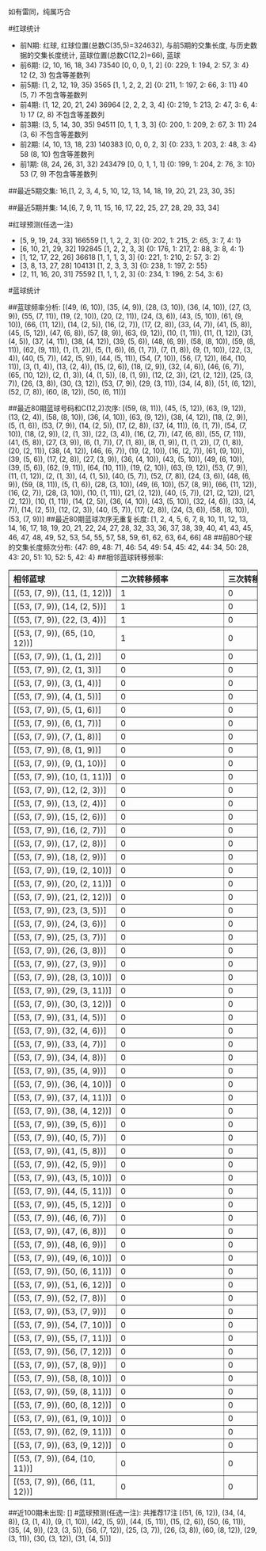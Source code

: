 <!-- 
.. title: 大乐透10090期(2010-08-04)数据分析报告
.. slug: dlott-10090-2010-08-04-report
.. date: 2010-08-05 08:00:00 UTC+08:00
.. tags: Lottery
.. link: 
.. description: 
.. type: text
-->

如有雷同，纯属巧合

<!-- TEASER_END-->

#红球统计

- 前N期: 红球, 红球位置(总数C(35,5)=324632), 与前5期的交集长度, 与历史数据的交集长度统计, 蓝球位置(总数C(12,2)=66), 蓝球
- 前6期: (2, 10, 16, 18, 34) 73540 [0, 0, 0, 1, 2] {0: 229, 1: 194, 2: 57, 3: 4} 12 (2, 3) 包含等差数列
- 前5期: (1, 2, 12, 19, 35) 3565 [1, 1, 2, 2, 2] {0: 211, 1: 197, 2: 66, 3: 11} 40 (5, 7) 不包含等差数列
- 前4期: (1, 12, 20, 21, 24) 36964 [2, 2, 2, 3, 4] {0: 219, 1: 213, 2: 47, 3: 6, 4: 1} 17 (2, 8) 不包含等差数列
- 前3期: (3, 5, 14, 30, 35) 94511 [0, 1, 1, 3, 3] {0: 200, 1: 209, 2: 67, 3: 11} 24 (3, 6) 不包含等差数列
- 前2期: (4, 10, 13, 18, 23) 140383 [0, 0, 0, 2, 3] {0: 233, 1: 203, 2: 48, 3: 4} 58 (8, 10) 包含等差数列
- 前1期: (8, 24, 26, 31, 32) 243479 [0, 0, 1, 1, 1] {0: 199, 1: 204, 2: 76, 3: 10} 53 (7, 9) 不包含等差数列

##最近5期交集:
16,[1, 2, 3, 4, 5, 10, 12, 13, 14, 18, 19, 20, 21, 23, 30, 35]

##最近5期并集:
14,[6, 7, 9, 11, 15, 16, 17, 22, 25, 27, 28, 29, 33, 34]

#红球预测(任选一注)

- [5, 9, 19, 24, 33] 166559 [1, 1, 2, 2, 3] {0: 202, 1: 215, 2: 65, 3: 7, 4: 1}
- [6, 10, 21, 29, 32] 192845 [1, 2, 2, 3, 3] {0: 176, 1: 217, 2: 88, 3: 8, 4: 1}
- [1, 12, 17, 22, 26] 36618 [1, 1, 1, 3, 3] {0: 221, 1: 210, 2: 57, 3: 2}
- [3, 8, 13, 27, 28] 104131 [1, 2, 3, 3, 3] {0: 238, 1: 197, 2: 55}
- [2, 11, 16, 20, 31] 75592 [1, 1, 1, 2, 3] {0: 234, 1: 196, 2: 54, 3: 6}

#蓝球统计

##蓝球频率分析:
[(49, (6, 10)), (35, (4, 9)), (28, (3, 10)), (36, (4, 10)), (27, (3, 9)), (55, (7, 11)), (19, (2, 10)), (20, (2, 11)), (24, (3, 6)), (43, (5, 10)), (61, (9, 10)), (66, (11, 12)), (14, (2, 5)), (16, (2, 7)), (17, (2, 8)), (33, (4, 7)), (41, (5, 8)), (45, (5, 12)), (47, (6, 8)), (57, (8, 9)), (63, (9, 12)), (10, (1, 11)), (11, (1, 12)), (31, (4, 5)), (37, (4, 11)), (38, (4, 12)), (39, (5, 6)), (48, (6, 9)), (58, (8, 10)), (59, (8, 11)), (62, (9, 11)), (1, (1, 2)), (5, (1, 6)), (6, (1, 7)), (7, (1, 8)), (9, (1, 10)), (22, (3, 4)), (40, (5, 7)), (42, (5, 9)), (44, (5, 11)), (54, (7, 10)), (56, (7, 12)), (64, (10, 11)), (3, (1, 4)), (13, (2, 4)), (15, (2, 6)), (18, (2, 9)), (32, (4, 6)), (46, (6, 7)), (65, (10, 12)), (2, (1, 3)), (4, (1, 5)), (8, (1, 9)), (12, (2, 3)), (21, (2, 12)), (25, (3, 7)), (26, (3, 8)), (30, (3, 12)), (53, (7, 9)), (29, (3, 11)), (34, (4, 8)), (51, (6, 12)), (52, (7, 8)), (60, (8, 12)), (50, (6, 11))]

##最近80期蓝球号码和C(12,2)次序:
[(59, (8, 11)), (45, (5, 12)), (63, (9, 12)), (13, (2, 4)), (58, (8, 10)), (36, (4, 10)), (63, (9, 12)), (38, (4, 12)), (18, (2, 9)), (5, (1, 6)), (53, (7, 9)), (14, (2, 5)), (17, (2, 8)), (37, (4, 11)), (6, (1, 7)), (54, (7, 10)), (18, (2, 9)), (2, (1, 3)), (22, (3, 4)), (16, (2, 7)), (47, (6, 8)), (55, (7, 11)), (41, (5, 8)), (27, (3, 9)), (6, (1, 7)), (7, (1, 8)), (8, (1, 9)), (1, (1, 2)), (7, (1, 8)), (20, (2, 11)), (38, (4, 12)), (46, (6, 7)), (19, (2, 10)), (16, (2, 7)), (61, (9, 10)), (39, (5, 6)), (17, (2, 8)), (27, (3, 9)), (36, (4, 10)), (43, (5, 10)), (49, (6, 10)), (39, (5, 6)), (62, (9, 11)), (64, (10, 11)), (19, (2, 10)), (63, (9, 12)), (53, (7, 9)), (11, (1, 12)), (2, (1, 3)), (4, (1, 5)), (40, (5, 7)), (52, (7, 8)), (24, (3, 6)), (48, (6, 9)), (59, (8, 11)), (5, (1, 6)), (28, (3, 10)), (49, (6, 10)), (57, (8, 9)), (66, (11, 12)), (16, (2, 7)), (28, (3, 10)), (10, (1, 11)), (21, (2, 12)), (40, (5, 7)), (21, (2, 12)), (21, (2, 12)), (10, (1, 11)), (14, (2, 5)), (36, (4, 10)), (43, (5, 10)), (32, (4, 6)), (33, (4, 7)), (14, (2, 5)), (12, (2, 3)), (40, (5, 7)), (17, (2, 8)), (24, (3, 6)), (58, (8, 10)), (53, (7, 9))]
##最近80期蓝球次序无重复长度:
[1, 2, 4, 5, 6, 7, 8, 10, 11, 12, 13, 14, 16, 17, 18, 19, 20, 21, 22, 24, 27, 28, 32, 33, 36, 37, 38, 39, 40, 41, 43, 45, 46, 47, 48, 49, 52, 53, 54, 55, 57, 58, 59, 61, 62, 63, 64, 66] 48
##前80个球的交集长度频次分布:
{47: 89, 48: 71, 46: 54, 49: 54, 45: 42, 44: 34, 50: 28, 43: 20, 51: 10, 52: 5, 42: 4}
##相邻蓝球转移频率:
<table border="1" class="table table-striped dataframe">
  <thead>
    <tr style="text-align: left;">
      <th style="min-width: 200px;">相邻蓝球</th>
      <th style="min-width: 200px;">二次转移频率</th>
      <th style="min-width: 200px;">三次转移频率</th>
    </tr>
  </thead>
  <tbody>
    <tr>
      <td>  [(53, (7, 9)), (11, (1, 12))]</td>
      <td> 1</td>
      <td> 0</td>
    </tr>
    <tr>
      <td>   [(53, (7, 9)), (14, (2, 5))]</td>
      <td> 1</td>
      <td> 0</td>
    </tr>
    <tr>
      <td>   [(53, (7, 9)), (22, (3, 4))]</td>
      <td> 1</td>
      <td> 0</td>
    </tr>
    <tr>
      <td> [(53, (7, 9)), (65, (10, 12))]</td>
      <td> 1</td>
      <td> 0</td>
    </tr>
    <tr>
      <td>    [(53, (7, 9)), (1, (1, 2))]</td>
      <td> 0</td>
      <td> 0</td>
    </tr>
    <tr>
      <td>    [(53, (7, 9)), (2, (1, 3))]</td>
      <td> 0</td>
      <td> 0</td>
    </tr>
    <tr>
      <td>    [(53, (7, 9)), (3, (1, 4))]</td>
      <td> 0</td>
      <td> 0</td>
    </tr>
    <tr>
      <td>    [(53, (7, 9)), (4, (1, 5))]</td>
      <td> 0</td>
      <td> 0</td>
    </tr>
    <tr>
      <td>    [(53, (7, 9)), (5, (1, 6))]</td>
      <td> 0</td>
      <td> 0</td>
    </tr>
    <tr>
      <td>    [(53, (7, 9)), (6, (1, 7))]</td>
      <td> 0</td>
      <td> 0</td>
    </tr>
    <tr>
      <td>    [(53, (7, 9)), (7, (1, 8))]</td>
      <td> 0</td>
      <td> 0</td>
    </tr>
    <tr>
      <td>    [(53, (7, 9)), (8, (1, 9))]</td>
      <td> 0</td>
      <td> 0</td>
    </tr>
    <tr>
      <td>   [(53, (7, 9)), (9, (1, 10))]</td>
      <td> 0</td>
      <td> 0</td>
    </tr>
    <tr>
      <td>  [(53, (7, 9)), (10, (1, 11))]</td>
      <td> 0</td>
      <td> 0</td>
    </tr>
    <tr>
      <td>   [(53, (7, 9)), (12, (2, 3))]</td>
      <td> 0</td>
      <td> 0</td>
    </tr>
    <tr>
      <td>   [(53, (7, 9)), (13, (2, 4))]</td>
      <td> 0</td>
      <td> 0</td>
    </tr>
    <tr>
      <td>   [(53, (7, 9)), (15, (2, 6))]</td>
      <td> 0</td>
      <td> 0</td>
    </tr>
    <tr>
      <td>   [(53, (7, 9)), (16, (2, 7))]</td>
      <td> 0</td>
      <td> 0</td>
    </tr>
    <tr>
      <td>   [(53, (7, 9)), (17, (2, 8))]</td>
      <td> 0</td>
      <td> 0</td>
    </tr>
    <tr>
      <td>   [(53, (7, 9)), (18, (2, 9))]</td>
      <td> 0</td>
      <td> 0</td>
    </tr>
    <tr>
      <td>  [(53, (7, 9)), (19, (2, 10))]</td>
      <td> 0</td>
      <td> 0</td>
    </tr>
    <tr>
      <td>  [(53, (7, 9)), (20, (2, 11))]</td>
      <td> 0</td>
      <td> 0</td>
    </tr>
    <tr>
      <td>  [(53, (7, 9)), (21, (2, 12))]</td>
      <td> 0</td>
      <td> 0</td>
    </tr>
    <tr>
      <td>   [(53, (7, 9)), (23, (3, 5))]</td>
      <td> 0</td>
      <td> 0</td>
    </tr>
    <tr>
      <td>   [(53, (7, 9)), (24, (3, 6))]</td>
      <td> 0</td>
      <td> 0</td>
    </tr>
    <tr>
      <td>   [(53, (7, 9)), (25, (3, 7))]</td>
      <td> 0</td>
      <td> 0</td>
    </tr>
    <tr>
      <td>   [(53, (7, 9)), (26, (3, 8))]</td>
      <td> 0</td>
      <td> 0</td>
    </tr>
    <tr>
      <td>   [(53, (7, 9)), (27, (3, 9))]</td>
      <td> 0</td>
      <td> 0</td>
    </tr>
    <tr>
      <td>  [(53, (7, 9)), (28, (3, 10))]</td>
      <td> 0</td>
      <td> 0</td>
    </tr>
    <tr>
      <td>  [(53, (7, 9)), (29, (3, 11))]</td>
      <td> 0</td>
      <td> 0</td>
    </tr>
    <tr>
      <td>  [(53, (7, 9)), (30, (3, 12))]</td>
      <td> 0</td>
      <td> 0</td>
    </tr>
    <tr>
      <td>   [(53, (7, 9)), (31, (4, 5))]</td>
      <td> 0</td>
      <td> 0</td>
    </tr>
    <tr>
      <td>   [(53, (7, 9)), (32, (4, 6))]</td>
      <td> 0</td>
      <td> 0</td>
    </tr>
    <tr>
      <td>   [(53, (7, 9)), (33, (4, 7))]</td>
      <td> 0</td>
      <td> 0</td>
    </tr>
    <tr>
      <td>   [(53, (7, 9)), (34, (4, 8))]</td>
      <td> 0</td>
      <td> 0</td>
    </tr>
    <tr>
      <td>   [(53, (7, 9)), (35, (4, 9))]</td>
      <td> 0</td>
      <td> 0</td>
    </tr>
    <tr>
      <td>  [(53, (7, 9)), (36, (4, 10))]</td>
      <td> 0</td>
      <td> 0</td>
    </tr>
    <tr>
      <td>  [(53, (7, 9)), (37, (4, 11))]</td>
      <td> 0</td>
      <td> 0</td>
    </tr>
    <tr>
      <td>  [(53, (7, 9)), (38, (4, 12))]</td>
      <td> 0</td>
      <td> 0</td>
    </tr>
    <tr>
      <td>   [(53, (7, 9)), (39, (5, 6))]</td>
      <td> 0</td>
      <td> 0</td>
    </tr>
    <tr>
      <td>   [(53, (7, 9)), (40, (5, 7))]</td>
      <td> 0</td>
      <td> 0</td>
    </tr>
    <tr>
      <td>   [(53, (7, 9)), (41, (5, 8))]</td>
      <td> 0</td>
      <td> 0</td>
    </tr>
    <tr>
      <td>   [(53, (7, 9)), (42, (5, 9))]</td>
      <td> 0</td>
      <td> 0</td>
    </tr>
    <tr>
      <td>  [(53, (7, 9)), (43, (5, 10))]</td>
      <td> 0</td>
      <td> 0</td>
    </tr>
    <tr>
      <td>  [(53, (7, 9)), (44, (5, 11))]</td>
      <td> 0</td>
      <td> 0</td>
    </tr>
    <tr>
      <td>  [(53, (7, 9)), (45, (5, 12))]</td>
      <td> 0</td>
      <td> 0</td>
    </tr>
    <tr>
      <td>   [(53, (7, 9)), (46, (6, 7))]</td>
      <td> 0</td>
      <td> 0</td>
    </tr>
    <tr>
      <td>   [(53, (7, 9)), (47, (6, 8))]</td>
      <td> 0</td>
      <td> 0</td>
    </tr>
    <tr>
      <td>   [(53, (7, 9)), (48, (6, 9))]</td>
      <td> 0</td>
      <td> 0</td>
    </tr>
    <tr>
      <td>  [(53, (7, 9)), (49, (6, 10))]</td>
      <td> 0</td>
      <td> 0</td>
    </tr>
    <tr>
      <td>  [(53, (7, 9)), (50, (6, 11))]</td>
      <td> 0</td>
      <td> 0</td>
    </tr>
    <tr>
      <td>  [(53, (7, 9)), (51, (6, 12))]</td>
      <td> 0</td>
      <td> 0</td>
    </tr>
    <tr>
      <td>   [(53, (7, 9)), (52, (7, 8))]</td>
      <td> 0</td>
      <td> 0</td>
    </tr>
    <tr>
      <td>   [(53, (7, 9)), (53, (7, 9))]</td>
      <td> 0</td>
      <td> 0</td>
    </tr>
    <tr>
      <td>  [(53, (7, 9)), (54, (7, 10))]</td>
      <td> 0</td>
      <td> 0</td>
    </tr>
    <tr>
      <td>  [(53, (7, 9)), (55, (7, 11))]</td>
      <td> 0</td>
      <td> 0</td>
    </tr>
    <tr>
      <td>  [(53, (7, 9)), (56, (7, 12))]</td>
      <td> 0</td>
      <td> 0</td>
    </tr>
    <tr>
      <td>   [(53, (7, 9)), (57, (8, 9))]</td>
      <td> 0</td>
      <td> 0</td>
    </tr>
    <tr>
      <td>  [(53, (7, 9)), (58, (8, 10))]</td>
      <td> 0</td>
      <td> 0</td>
    </tr>
    <tr>
      <td>  [(53, (7, 9)), (59, (8, 11))]</td>
      <td> 0</td>
      <td> 0</td>
    </tr>
    <tr>
      <td>  [(53, (7, 9)), (60, (8, 12))]</td>
      <td> 0</td>
      <td> 0</td>
    </tr>
    <tr>
      <td>  [(53, (7, 9)), (61, (9, 10))]</td>
      <td> 0</td>
      <td> 0</td>
    </tr>
    <tr>
      <td>  [(53, (7, 9)), (62, (9, 11))]</td>
      <td> 0</td>
      <td> 0</td>
    </tr>
    <tr>
      <td>  [(53, (7, 9)), (63, (9, 12))]</td>
      <td> 0</td>
      <td> 0</td>
    </tr>
    <tr>
      <td> [(53, (7, 9)), (64, (10, 11))]</td>
      <td> 0</td>
      <td> 0</td>
    </tr>
    <tr>
      <td> [(53, (7, 9)), (66, (11, 12))]</td>
      <td> 0</td>
      <td> 0</td>
    </tr>
  </tbody>
</table>
##近100期未出现:
[]
#蓝球预测(任选一注):
共推荐17注
[(51, (6, 12)), (34, (4, 8)), (3, (1, 4)), (9, (1, 10)), (42, (5, 9)), (44, (5, 11)), (15, (2, 6)), (50, (6, 11)), (35, (4, 9)), (23, (3, 5)), (56, (7, 12)), (25, (3, 7)), (26, (3, 8)), (60, (8, 12)), (29, (3, 11)), (30, (3, 12)), (31, (4, 5))]

